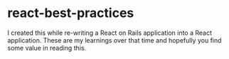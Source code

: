 # react-best-practices

I created this while re-writing a React on Rails application into a React application. These are my learnings over that time and hopefully you find some value in reading this.
